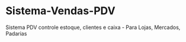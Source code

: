 # Sistema-Vendas-PDV
Sistema PDV controle estoque, clientes e caixa - Para Lojas, Mercados, Padarias
